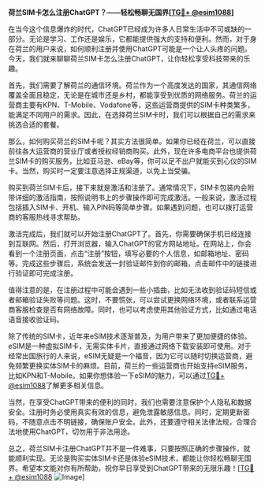 **荷兰SIM卡怎么注册ChatGPT？——轻松畅聊无国界[[TG💪+ @esim1088](https://t.me/s/esim1088)]**

在当今这个信息爆炸的时代，ChatGPT已经成为许多人日常生活中不可或缺的一部分。无论是学习、工作还是娱乐，它都能提供强大的支持和便利。然而，对于身在荷兰的用户来说，如何顺利注册并使用ChatGPT可能是一个让人头疼的问题。今天，我们就来聊聊荷兰SIM卡怎么注册ChatGPT，让你轻松享受科技带来的乐趣。

首先，我们需要了解荷兰的通信环境。荷兰作为一个高度发达的国家，其通信网络覆盖全面且稳定，无论是在城市还是乡村，都能享受到优质的网络服务。荷兰的运营商主要有KPN、T-Mobile、Vodafone等，这些运营商提供的SIM卡种类繁多，能满足不同用户的需求。因此，在选择荷兰SIM卡时，我们可以根据自己的需求来挑选合适的套餐。

那么，如何购买荷兰的SIM卡呢？其实方法很简单。如果你已经在荷兰，可以直接前往各大运营商的营业厅或者授权经销商购买。此外，现在许多电商平台也提供荷兰SIM卡的购买服务，比如亚马逊、eBay等，你可以足不出户就能买到心仪的SIM卡。当然，购买时一定要注意选择正规渠道，以免上当受骗。

购买到荷兰SIM卡后，接下来就是激活和注册了。通常情况下，SIM卡包装内会附带详细的激活指南，按照说明书上的步骤操作即可完成激活。一般来说，激活过程包括插入SIM卡、开机、输入PIN码等简单步骤。如果遇到问题，也可以拨打运营商的客服热线寻求帮助。

激活完成后，我们就可以开始注册ChatGPT了。首先，你需要确保手机已经连接到互联网。然后，打开浏览器，输入ChatGPT的官方网站地址。在网站上，你会看到一个注册页面，点击“注册”按钮，填写必要的个人信息，如邮箱地址、密码等。完成这些步骤后，系统会发送一封验证邮件到你的邮箱，点击邮件中的链接进行验证即可完成注册。

值得注意的是，在注册过程中可能会遇到一些小插曲，比如无法收到验证码短信或者邮箱验证失败等问题。这时，不要慌张，可以尝试更换网络环境，或者联系运营商客服检查是否有网络故障。同时，也可以考虑使用其他验证方式，比如通过电话语音接收验证码。

除了传统的SIM卡，近年来eSIM技术逐渐普及，为用户带来了更加便捷的体验。eSIM是一种虚拟SIM卡，无需实体卡片，直接通过网络下载安装即可使用。对于经常出国旅行的人来说，eSIM无疑是一个福音，因为它可以随时切换运营商，避免频繁更换实体SIM卡的麻烦。目前，荷兰的一些运营商也开始支持eSIM服务，比如KPN和T-Mobile。如果你想体验一下eSIM的魅力，可以通过[TG💪+ @esim1088](https://t.me/s/esim1088)了解更多相关信息。

当然，在享受ChatGPT带来的便利的同时，我们也需要注意保护个人隐私和数据安全。注册时务必使用真实有效的信息，避免泄露敏感信息。同时，定期更新密码，不随意点击不明链接，确保账户安全。此外，还要遵守相关法律法规，合理合法地使用ChatGPT，切勿用于非法用途。

总之，荷兰SIM卡注册ChatGPT并不是一件难事，只要按照正确的步骤操作，就能顺利实现。无论是购买实体SIM卡还是体验eSIM技术，都能让你轻松畅聊无国界。希望本文能对你有所帮助，祝你早日享受到ChatGPT带来的无限乐趣！[[TG💪+ @esim1088](https://t.me/s/esim1088) ![Image](https://i.postimg.cc/4NQfJmqS/Snipaste-2025-05-13-00-14-12.png)]